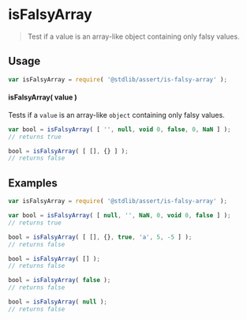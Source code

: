 # isFalsyArray

> Test if a value is an array-like object containing only falsy values.


<section class="usage">

## Usage

``` javascript
var isFalsyArray = require( '@stdlib/assert/is-falsy-array' );
```

#### isFalsyArray( value )

Tests if a `value` is an array-like `object` containing only falsy values.

``` javascript
var bool = isFalsyArray( [ '', null, void 0, false, 0, NaN ] );
// returns true

bool = isFalsyArray( [ [], {} ] );
// returns false
```

</section>

<!-- /.usage -->


<section class="examples">

## Examples

``` javascript
var isFalsyArray = require( '@stdlib/assert/is-falsy-array' );

var bool = isFalsyArray( [ null, '', NaN, 0, void 0, false ] );
// returns true

bool = isFalsyArray( [ [], {}, true, 'a', 5, -5 ] );
// returns false

bool = isFalsyArray( [] );
// returns false

bool = isFalsyArray( false );
// returns false

bool = isFalsyArray( null );
// returns false
```

</section>

<!-- /.examples -->


<section class="links">

</section>

<!-- /.links -->
